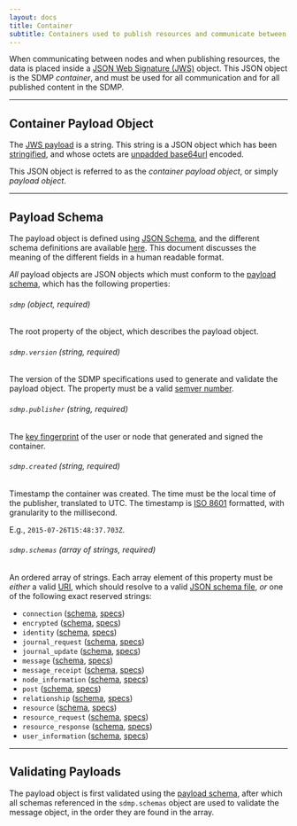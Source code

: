```yaml
---
layout: docs
title: Container
subtitle: Containers used to publish resources and communicate between nodes.
---
```



When communicating between nodes and when publishing resources, the data is placed inside
a [JSON Web Signature (JWS)](http://self-issued.info/docs/draft-ietf-jose-json-web-signature.html)
object. This JSON object is the SDMP *container*, and must be used for all communication
and for all published content in the SDMP.

---

## Container Payload Object

The [JWS payload](http://self-issued.info/docs/draft-ietf-jose-json-web-signature.html#rfc.section.2)
is a string. This string is a JSON object which has been
[stringified](https://developer.mozilla.org/en-US/docs/Web/JavaScript/Reference/Global_Objects/JSON/stringify),
and whose octets are [unpadded base64url](https://tools.ietf.org/html/rfc4648#section-5) encoded.

This JSON object is referred to as the *container payload object*, or simply *payload object*.

---

## Payload Schema

The payload object is defined using [JSON Schema](http://json-schema.org/), and the different
schema definitions are available [here](https://github.com/sdmp/sdmp-schema). This document
discusses the meaning of the different fields in a human readable format.

*All* payload objects are JSON objects which must conform to the
[payload schema](https://github.com/sdmp/sdmp-schema/blob/master/schemas/payload.json),
which has the following properties:

###### `sdmp` *(object, required)*

The root property of the object, which describes the payload object.

###### `sdmp.version` *(string, required)*

The version of the SDMP specifications used to generate and validate the payload
object. The property must be a valid [semver number](http://semver.org/).

###### `sdmp.publisher` *(string, required)*

The [key fingerprint](../cryptography/#key-fingerprint) of the user or node that generated
and signed the container.

###### `sdmp.created` *(string, required)*

Timestamp the container was created. The time must be the local time of the publisher,
translated to UTC. The timestamp is [ISO 8601](https://en.wikipedia.org/wiki/ISO_8601)
formatted, with granularity to the millisecond.

E.g., `2015-07-26T15:48:37.703Z`.

###### `sdmp.schemas` *(array of strings, required)*

An ordered array of strings. Each array element of this property must be *either* a
valid [URI](https://tools.ietf.org/html/rfc3986), which should resolve to a valid
[JSON schema file](http://json-schema.org/), *or* one of the following exact
reserved strings:

* `connection`
  ([schema](https://github.com/sdmp/sdmp-schema/blob/master/schemas/connection.json),
  [specs](../session/#connection))
* `encrypted`
  ([schema](https://github.com/sdmp/sdmp-schema/blob/master/schemas/encrypted.json),
  [specs](../resource/#encrypted))
* `identity`
  ([schema](https://github.com/sdmp/sdmp-schema/blob/master/schemas/identity.json),
  [specs](../resource/#identity))
* `journal_request`
  ([schema](https://github.com/sdmp/sdmp-schema/blob/master/schemas/journal_request.json),
  [specs](../synchronization/#journal-request))
* `journal_update`
  ([schema](https://github.com/sdmp/sdmp-schema/blob/master/schemas/journal_update.json),
  [specs](../synchronization/#journal-update))
* `message`
  ([schema](https://github.com/sdmp/sdmp-schema/blob/master/schemas/message.json),
  [specs](../resource/#message))
* `message_receipt`
  ([schema](https://github.com/sdmp/sdmp-schema/blob/master/schemas/message_receipt.json),
  [specs](../resource/#message-receipt))
* `node_information`
  ([schema](https://github.com/sdmp/sdmp-schema/blob/master/schemas/node_information.json),
  [specs](../resource/#node-information))
* `post`
  ([schema](https://github.com/sdmp/sdmp-schema/blob/master/schemas/post.json),
  [specs](../resource/#post))
* `relationship`
  ([schema](https://github.com/sdmp/sdmp-schema/blob/master/schemas/relationship.json),
  [specs](../resource/#relationship))
* `resource`
  ([schema](https://github.com/sdmp/sdmp-schema/blob/master/schemas/resource.json),
  [specs](../resource/#resource))
* `resource_request`
  ([schema](https://github.com/sdmp/sdmp-schema/blob/master/schemas/resource_request.json),
  [specs](../synchronization/#resource-request))
* `resource_response`
  ([schema](https://github.com/sdmp/sdmp-schema/blob/master/schemas/resource_response.json),
  [specs](../synchronization/#resource-response))
* `user_information`
  ([schema](https://github.com/sdmp/sdmp-schema/blob/master/schemas/user_information.json),
  [specs](../resource/#user-information))

---

## Validating Payloads

The payload object is first validated using the
[payload schema](https://github.com/sdmp/sdmp-schema/blob/master/schemas/payload.json),
after which all schemas referenced in the `sdmp.schemas` object are used to
validate the message object, in the order they are found in the array.
